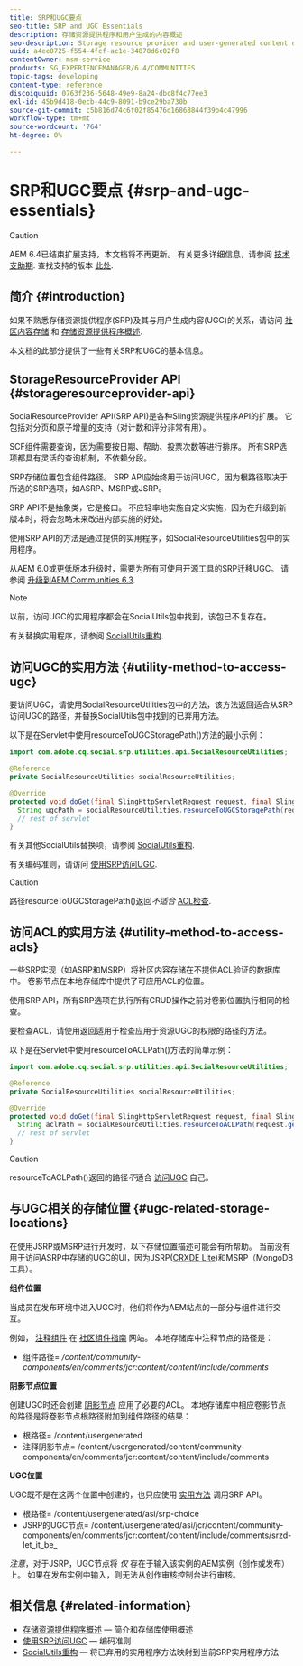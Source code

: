 ```yaml
---
title: SRP和UGC要点
seo-title: SRP and UGC Essentials
description: 存储资源提供程序和用户生成的内容概述
seo-description: Storage resource provider and user-generated content overview
uuid: a4ee8725-f554-4fcf-ac1e-34878d6c02f8
contentOwner: msm-service
products: SG_EXPERIENCEMANAGER/6.4/COMMUNITIES
topic-tags: developing
content-type: reference
discoiquuid: 0763f236-5648-49e9-8a24-dbc8f4c77ee3
exl-id: 45b9d418-0ecb-44c9-8091-b9ce29ba730b
source-git-commit: c5b816d74c6f02f85476d16868844f39b4c47996
workflow-type: tm+mt
source-wordcount: '764'
ht-degree: 0%

---
```


# SRP和UGC要点 {#srp-and-ugc-essentials}

>[!CAUTION]
>
>AEM 6.4已结束扩展支持，本文档将不再更新。 有关更多详细信息，请参阅 [技术支助期](https://helpx.adobe.com/cn/support/programs/eol-matrix.html). 查找支持的版本 [此处](https://experienceleague.adobe.com/docs/).

## 简介 {#introduction}

如果不熟悉存储资源提供程序(SRP)及其与用户生成内容(UGC)的关系，请访问 [社区内容存储](working-with-srp.md) 和 [存储资源提供程序概述](srp.md).

本文档的此部分提供了一些有关SRP和UGC的基本信息。

## StorageResourceProvider API {#storageresourceprovider-api}

SocialResourceProvider API(SRP API)是各种Sling资源提供程序API的扩展。 它包括对分页和原子增量的支持（对计数和评分非常有用）。

SCF组件需要查询，因为需要按日期、帮助、投票次数等进行排序。 所有SRP选项都具有灵活的查询机制，不依赖分段。

SRP存储位置包含组件路径。 SRP API应始终用于访问UGC，因为根路径取决于所选的SRP选项，如ASRP、MSRP或JSRP。

SRP API不是抽象类，它是接口。 不应轻率地实施自定义实施，因为在升级到新版本时，将会忽略未来改进内部实施的好处。

使用SRP API的方法是通过提供的实用程序，如SocialResourceUtilities包中的实用程序。

从AEM 6.0或更低版本升级时，需要为所有可使用开源工具的SRP迁移UGC。 请参阅 [升级到AEM Communities 6.3](upgrade.md).

>[!NOTE]
>
>以前，访问UGC的实用程序都会在SocialUtils包中找到，该包已不复存在。
>
>有关替换实用程序，请参阅 [SocialUtils重构](socialutils.md).

## 访问UGC的实用方法 {#utility-method-to-access-ugc}

要访问UGC，请使用SocialResourceUtilities包中的方法，该方法返回适合从SRP访问UGC的路径，并替换SocialUtils包中找到的已弃用方法。

以下是在Servlet中使用resourceToUGCStoragePath()方法的最小示例：

```java
import com.adobe.cq.social.srp.utilities.api.SocialResourceUtilities;

@Reference
private SocialResourceUtilities socialResourceUtilities;

@Override
protected void doGet(final SlingHttpServletRequest request, final SlingHttpServletResponse response) throws ServletException, IOException {
  String ugcPath = socialResourceUtilities.resourceToUGCStoragePath(request.getResource());
  // rest of servlet
}
```

有关其他SocialUtils替换项，请参阅 [SocialUtils重构](socialutils.md).

有关编码准则，请访问 [使用SRP访问UGC](accessing-ugc-with-srp.md).

>[!CAUTION]
>
>路径resourceToUGCStoragePath()返回*不适合* [ACL检查](srp.md#for-access-control-acls).

## 访问ACL的实用方法 {#utility-method-to-access-acls}

一些SRP实现（如ASRP和MSRP）将社区内容存储在不提供ACL验证的数据库中。 卷影节点在本地存储库中提供了可应用ACL的位置。

使用SRP API，所有SRP选项在执行所有CRUD操作之前对卷影位置执行相同的检查。

要检查ACL，请使用返回适用于检查应用于资源UGC的权限的路径的方法。

以下是在Servlet中使用resourceToACLPath()方法的简单示例：

```java
import com.adobe.cq.social.srp.utilities.api.SocialResourceUtilities;

@Reference
private SocialResourceUtilities socialResourceUtilities;

@Override
protected void doGet(final SlingHttpServletRequest request, final SlingHttpServletResponse response) throws ServletException, IOException {
  String aclPath = socialResourceUtilities.resourceToACLPath(request.getResource());
  // rest of servlet
}
```

>[!CAUTION]
>
>resourceToACLPath()返回的路径*不*适合 [访问UGC](#utility-method-to-access-acls) 自己。

## 与UGC相关的存储位置 {#ugc-related-storage-locations}

在使用JSRP或MSRP进行开发时，以下存储位置描述可能会有所帮助。 当前没有用于访问ASRP中存储的UGC的UI，因为JSRP([CRXDE Lite](../../help/sites-developing/developing-with-crxde-lite.md))和MSRP（MongoDB工具）。

**组件位置**

当成员在发布环境中进入UGC时，他们将作为AEM站点的一部分与组件进行交互。

例如， [注释组件](http://localhost:4502/content/community-components/en/comments.html) 在 [社区组件指南](components-guide.md) 网站。 本地存储库中注释节点的路径是：

* 组件路径= */content/community-components/en/comments/jcr:content/content/include/comments*

**阴影节点位置**

创建UGC时还会创建 [阴影节点](srp.md#about-shadow-nodes-in-jcr) 应用了必要的ACL。 本地存储库中相应卷影节点的路径是将卷影节点根路径附加到组件路径的结果：

* 根路径= /content/usergenerated
* 注释阴影节点= /content/usergenerated/content/community-components/en/comments/jcr:content/content/include/comments

**UGC位置**

UGC既不是在这两个位置中创建的，也只应使用 [实用方法](#utility-method-to-access-ugc) 调用SRP API。

* 根路径= /content/usergenerated/asi/srp-choice
* JSRP的UGC节点= /content/usergenerated/asi/jcr/content/community-components/en/comments/jcr:content/content/include/comments/srzd-let_it_be_

*注意*，对于JSRP，UGC节点将 *仅* 存在于输入该实例的AEM实例（创作或发布）上。 如果在发布实例中输入，则无法从创作审核控制台进行审核。

## 相关信息 {#related-information}

* [存储资源提供程序概述](srp.md)  — 简介和存储库使用概述
* [使用SRP访问UGC](accessing-ugc-with-srp.md)  — 编码准则
* [SocialUtils重构](socialutils.md)  — 将已弃用的实用程序方法映射到当前SRP实用程序方法
